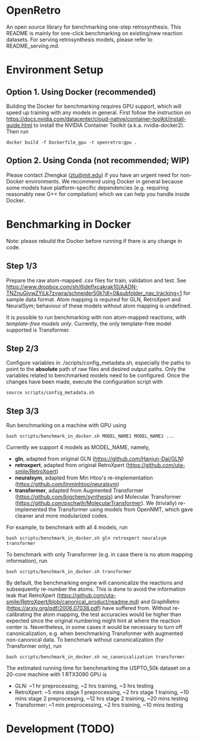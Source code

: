 # OpenRetro
An open source library for benchmarking one-step retrosynthesis.
This README is mainly for one-click benchmarking on existing/new reaction datasets.
For serving retrosynthesis models, please refer to README_serving.md.

# Environment Setup
## Option 1. Using Docker (recommended)
Building the Docker for benchmarking requires GPU support,
which will speed up training with any models in general.
First follow the instruction on https://docs.nvidia.com/datacenter/cloud-native/container-toolkit/install-guide.html
to install the NVIDIA Container Toolkit (a.k.a. nvidia-docker2). Then run
```    
docker build -f Dockerfile_gpu -t openretro:gpu .
```

## Option 2. Using Conda (not recommended; WIP)
Please contact Zhengkai (ztu@mit.edu) if you have an urgent need for non-Docker environments.
We recommend using Docker in general because some models have platform-specific dependencies
(e.g. requiring reasonably new G++ for compilation) which we can help you handle inside Docker.

# Benchmarking in Docker
Note: please rebuild the Docker before running if there is any change in code.

## Step 1/3
Prepare the raw atom-mapped .csv files for train, validation and test.
See https://www.dropbox.com/sh/6ideflxcakrak10/AADN-TNZnuGjvwZYiLk7zvwra/schneider50k?dl=0&subfolder_nav_tracking=1
for sample data format.
Atom mapping is *required* for GLN, RetroXpert and NeuralSym;
behaviour of these models without atom mapping is undefined.

It is possible to run benchmarking with non atom-mapped reactions, with *template-free models only*.
Currently, the only template-free model supported is Transformer.

## Step 2/3
Configure variables in ./scripts/config_metadata.sh, especially the paths to point to the <b>absolute</b> path of 
raw files and desired output paths. Only the variables related to benchmarked models need to be configured. 
Once the changes have been made, execute the configuration script with
```
source scripts/config_metadata.sh
```

## Step 3/3
Run benchmarking on a machine with GPU using
```
bash scripts/benchmark_in_docker.sh MODEL_NAME1 MODEL_NAME2 ...
```
Currently we support 4 models as MODEL_NAME, namely,
* <b>gln</b>, adapted from original GLN (https://github.com/Hanjun-Dai/GLN)
* <b>retroxpert</b>, adapted from original RetroXpert (https://github.com/uta-smile/RetroXpert)
* <b>neuralsym</b>, adapted from Min Htoo's re-implementation (https://github.com/linminhtoo/neuralsym)
* <b>transformer</b>, adapted from Augmented Transformer (https://github.com/bigchem/synthesis)
  and Molecular Transformer (https://github.com/pschwllr/MolecularTransformer).
  We (trivially) re-implemented the Transformer using models from OpenNMT, which gave cleaner and more modularized codes. 
  
For example, to benchmark with all 4 models, run
```
bash scripts/benchmark_in_docker.sh gln retroxpert neuralsym transformer
```

To benchmark with only Transformer (e.g. in case there is no atom mapping information), run
```
bash scripts/benchmark_in_docker.sh transformer
```

By default, the benchmarking engine will canonicalize the reactions and subsequently re-number the atoms.
This is done to avoid the information leak that RetroXpert (https://github.com/uta-smile/RetroXpert/blob/canonical_product/readme.md)
and GraphRetro (https://arxiv.org/pdf/2006.07038.pdf) have suffered from.
Without re-calibrating the atom mapping, the test accuracies would be higher than expected
since the original numbering might hint at where the reaction center is.
Nevertheless, in some cases it would be necessary to turn off canonicalization,
e.g. when benchmarking Transformer with augmented non-canonical data.
To benchmark without canonicalization (for Transformer only), run
```
bash scripts/benchmark_in_docker.sh no_canonicalization transformer
```

The estimated running time for benchmarking the USPTO_50k dataset on a 20-core machine with 1 RTX3090 GPU is
* GLN:
  ~1 hr preprocessing, ~2 hrs training, ~3 hrs testing
* RetroXpert:
  ~5 mins stage 1 preprocessing, ~2 hrs stage 1 training,
  ~10 mins stage 2 preprocessing, ~12 hrs stage 2 training, ~20 mins testing
* Transformer:
  ~1 min preprocessing, ~2 hrs training, ~10 mins testing

# Development (TODO)
